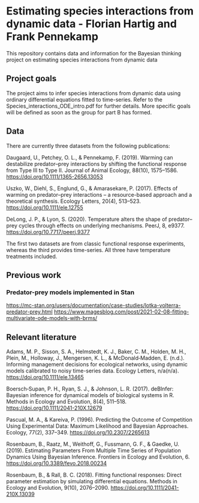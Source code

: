 # Estimating species interactions from dynamic data - Florian Hartig and Frank Pennekamp

This repository contains data and information for the Bayesian thinking project on estimating species interactions from dynamic data

## Project goals

The project aims to infer species interactions from dynamic data using ordinary differential equations fitted to time-series. Refer to the Species_interactions_ODE_intro.pdf for further details. More specific goals will be defined as soon as the group for part B has formed. 

## Data
There are currently three datasets from the following publications:

Daugaard, U., Petchey, O. L., & Pennekamp, F. (2019). Warming can destabilize predator–prey interactions by shifting the functional response from Type III to Type II. Journal of Animal Ecology, 88(10), 1575–1586. https://doi.org/10.1111/1365-2656.13053

Uszko, W., Diehl, S., Englund, G., & Amarasekare, P. (2017). Effects of warming on predator–prey interactions – a resource-based approach and a theoretical synthesis. Ecology Letters, 20(4), 513–523. https://doi.org/10.1111/ele.12755

DeLong, J. P., & Lyon, S. (2020). Temperature alters the shape of predator–prey cycles through effects on underlying mechanisms. PeerJ, 8, e9377. https://doi.org/10.7717/peerj.9377

The first two datasets are from classic functional response experiments, whereas the third provides time-series. All three have temperature treatments included.

## Previous work

### Predator-prey models implemented in Stan
https://mc-stan.org/users/documentation/case-studies/lotka-volterra-predator-prey.html
https://www.magesblog.com/post/2021-02-08-fitting-multivariate-ode-models-with-brms/

## Relevant literature

Adams, M. P., Sisson, S. A., Helmstedt, K. J., Baker, C. M., Holden, M. H., Plein, M., Holloway, J., Mengersen, K. L., & McDonald‐Madden, E. (n.d.). Informing management decisions for ecological networks, using dynamic models calibrated to noisy time-series data. Ecology Letters, n/a(n/a). https://doi.org/10.1111/ele.13465

Boersch‐Supan, P. H., Ryan, S. J., & Johnson, L. R. (2017). deBInfer: Bayesian inference for dynamical models of biological systems in R. Methods in Ecology and Evolution, 8(4), 511–518. https://doi.org/10.1111/2041-210X.12679

Pascual, M. A., & Kareiva, P. (1996). Predicting the Outcome of Competition Using Experimental Data: Maximum Likelihood and Bayesian Approaches. Ecology, 77(2), 337–349. https://doi.org/10.2307/2265613

Rosenbaum, B., Raatz, M., Weithoff, G., Fussmann, G. F., & Gaedke, U. (2019). Estimating Parameters From Multiple Time Series of Population Dynamics Using Bayesian Inference. Frontiers in Ecology and Evolution, 6. https://doi.org/10.3389/fevo.2018.00234

Rosenbaum, B., & Rall, B. C. (2018). Fitting functional responses: Direct parameter estimation by simulating differential equations. Methods in Ecology and Evolution, 9(10), 2076–2090. https://doi.org/10.1111/2041-210X.13039



